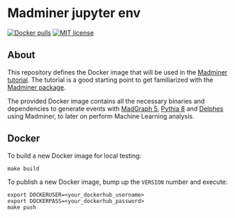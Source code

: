 # Madminer jupyter env

[![Docker pulls][docker-pulls-badge]][docker-pulls-link]
[![MIT license][mit-license-badge]][mit-license-link]


## About
This repository defines the Docker image that will be used in the [Madminer tutorial][madminer-tutorial].
The tutorial is a good starting point to get familiarized with the [Madminer package][madminer-package].

The provided Docker image contains all the necessary binaries and dependencies to generate events with 
[MadGraph 5][madgraph-website], [Pythia 8][pythia-website] and [Delphes][delphes-website] using Madminer, 
to later on perform Machine Learning analysis.


## Docker
To build a new Docker image for local testing:
```shell script
make build
```

To publish a new Docker image, bump up the `VERSION` number and execute:

```shell script
export DOCKERUSER=<your_dockerhub_username>
export DOCKERPASS=<your_dockerhub_password>
make push
```


[docker-pulls-badge]: https://img.shields.io/docker/pulls/madminertool/madminer-jupyter-env.svg
[docker-pulls-link]: https://hub.docker.com/r/madminertool/madminer-jupyter-env
[mit-license-badge]: https://img.shields.io/badge/License-MIT-blue.svg
[mit-license-link]: https://github.com/scailfin/madminer-jupyter-env/blob/master/LICENSE

[delphes-website]: https://cp3.irmp.ucl.ac.be/projects/delphes
[madgraph-website]: https://launchpad.net/mg5amcnlo
[madminer-package]: https://github.com/diana-hep/madminer
[madminer-tutorial]: https://cranmer.github.io/madminer-tutorial/intro.html
[pythia-website]: https://pythia.org/
